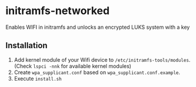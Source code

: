 # initramfs-networked
Enables WIFI in initramfs and unlocks an encrypted LUKS system with a key 

## Installation
1. Add kernel module of your Wifi device to `/etc/initramfs-tools/modules`. (Check `lspci -nnk` for available kernel modules)
2. Create `wpa_supplicant.conf` based on `wpa_supplicant.conf.example`.
3. Execute `install.sh`
